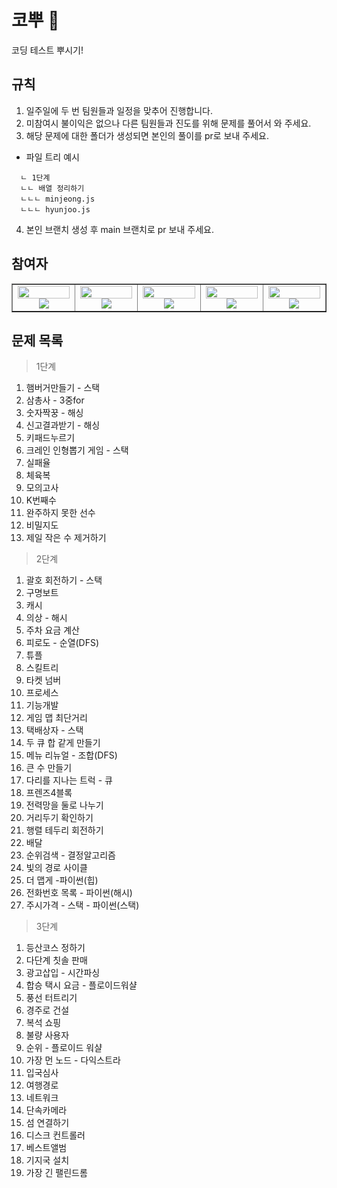 # 코뿌 👃

코딩 테스트 뿌시기!

## 규칙

1. 일주일에 두 번 팀원들과 일정을 맞추어 진행합니다.
2. 미참여시 불이익은 없으나 다른 팀원들과 진도를 위해 문제를 풀어서 와 주세요.
3. 해당 문제에 대한 폴더가 생성되면 본인의 풀이를 pr로 보내 주세요.

- 파일 트리 예시 </br>

```
  ㄴ 1단계
  ㄴㄴ 배열 정리하기
  ㄴㄴㄴ minjeong.js
  ㄴㄴㄴ hyunjoo.js
```

4. 본인 브랜치 생성 후 main 브랜치로 pr 보내 주세요.

## 참여자

<table border>
  <tbody>
    <tr>
      <td align="center" width="200px">
        <img width="100%" src="https://avatars.githubusercontent.com/u/106734517?v=4"  alt=""/><br />
        <a href="https://github.com/iziz9">
          <img src="https://img.shields.io/badge/강현주-fff?style=flat-round&logo=GitHub&logoColor=black"/>
        </a>
      </td>
            <td align="center" width="200px">
        <img width="100%" src="https://avatars.githubusercontent.com/u/114797992?v=4"  alt=""/>
        <a href="https://github.com/HyunSooBae">
          <img src="https://img.shields.io/badge/배현수-fff?style=flat-round&logo=GitHub&logoColor=black"/>
        </a>
      </td>
      <td align="center" width="200px">
        <img width="100%" src="https://avatars.githubusercontent.com/u/79908684?v=4"  alt=""/>
        <a href="https://github.com/Jaeheon-So">
          <img src="https://img.shields.io/badge/소재헌-fff?style=flat-round&logo=GitHub&logoColor=black"/>
        </a>
      </td>
      <td align="center" width="200px">
        <img width="100%" src="https://avatars.githubusercontent.com/u/113992260?v=4"  alt=""/><br />
        <a href="https://github.com/quokka-eating-carrots">
          <img src="https://img.shields.io/badge/조민정-fff?style=flat-round&logo=GitHub&logoColor=black"/>
        </a>
      </td>
      <td align="center" width="200px">
        <img width="100%" src="https://avatars.githubusercontent.com/u/76930602?v=4"  alt=""/>
        <a href="https://github.com/0nesan">
          <img src="https://img.shields.io/badge/한수산-fff?style=flat-round&logo=GitHub&logoColor=black"/>
        </a>
      </td>
     </tr>

  </tbody>
</table>

## 문제 목록

> 1단계

1. 햄버거만들기 - 스택
2. 삼총사 - 3중for
3. 숫자짝꿍 - 해싱
4. 신고결과받기 - 해싱
5. 키패드누르기
6. 크레인 인형뽑기 게임 - 스택
7. 실패율
8. 체육복
9. 모의고사
10. K번째수
11. 완주하지 못한 선수
12. 비밀지도
13. 제일 작은 수 제거하기

> 2단계

1. 괄호 회전하기 - 스택
2. 구명보트
3. 캐시
4. 의상 - 해시
5. 주차 요금 계산
6. 피로도 - 순열(DFS)
7. 튜플
8. 스킬트리
9. 타켓 넘버
10. 프로세스
11. 기능개발
12. 게임 맵 최단거리
13. 택배상자 - 스택
14. 두 큐 합 같게 만들기
15. 메뉴 리뉴얼 - 조합(DFS)
16. 큰 수 만들기
17. 다리를 지나는 트럭 - 큐
18. 프렌즈4블록
19. 전력망을 둘로 나누기
20. 거리두기 확인하기
21. 행렬 테두리 회전하기
22. 배달
23. 순위검색 - 결정알고리즘
24. 빛의 경로 사이클
25. 더 맵게 -파이썬(힙)
26. 전화번호 목록 - 파이썬(해시)
27. 주시가격 - 스택 - 파이썬(스택)

> 3단계

1. 등산코스 정하기
2. 다단계 칫솔 판매
3. 광고삽입 - 시간파싱
4. 합승 택시 요금 - 플로이드워샬
5. 풍선 터트리기
6. 경주로 건설
7. 복석 쇼핑
8. 불량 사용자
9. 순위 - 플로이드 워샬
10. 가장 먼 노드 - 다익스트라
11. 입국심사
12. 여행경로
13. 네트워크
14. 단속카메라
15. 섬 연결하기
16. 디스크 컨트롤러
17. 베스트앨범
18. 기지국 설치
19. 가장 긴 팰린드롬
